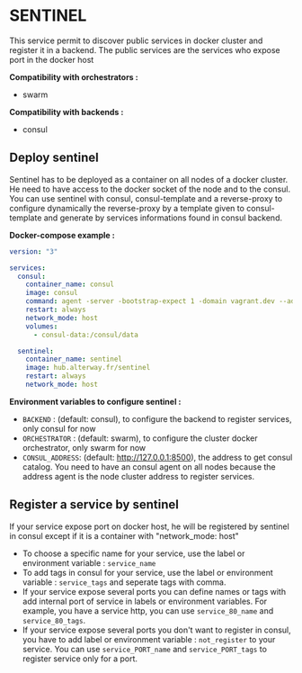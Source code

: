 # SENTINEL

This service permit to discover public services in docker cluster and register it in a backend. The public services are the services who expose port in the docker host

**Compatibility with orchestrators :**
* swarm

**Compatibility with backends :**
* consul

## Deploy sentinel

Sentinel has to be deployed as a container on all nodes of a docker cluster.
He need to have access to the docker socket of the node and to the consul. You can use sentinel with consul, consul-template and a reverse-proxy to configure dynamically the reverse-proxy by a template given to consul-template and generate by services informations found in consul backend.

**Docker-compose example :**
```yaml
version: "3"

services:
  consul:
    container_name: consul
    image: consul
    command: agent -server -bootstrap-expect 1 -domain vagrant.dev --advertise 192.168.50.4 -node=node1 -datacenter cluster --client=0.0.0.0 -recursor 8.8.8.8 -ui
    restart: always
    network_mode: host
    volumes:
      - consul-data:/consul/data

  sentinel:
    container_name: sentinel
    image: hub.alterway.fr/sentinel
    restart: always
    network_mode: host
```

**Environment variables to configure sentinel :**
* `BACKEND` : (default: consul), to configure the backend to register services, only consul for now
* `ORCHESTRATOR` : (default: swarm), to configure the cluster docker orchestrator, only swarm for now
* `CONSUL_ADDRESS`: (default: http://127.0.0.1:8500), the address to get consul catalog. You need to have an consul agent on all nodes because the address agent is the node cluster address to register services.   

## Register a service by sentinel
If your service expose port on docker host, he will be registered by sentinel in consul except if it is a container with "network_mode: host"

* To choose a specific name for your service, use the label or environment variable :
`service_name`
* To add tags in consul for your service, use the label or environment variable : `service_tags` and seperate tags with comma.
* If your service expose several ports you can define names or tags with add internal port of service in labels or environment variables. For example, you have a service http, you can use `service_80_name` and `service_80_tags`.
* If your service expose several ports you don't want to register in consul, you have to add label or environment variable : `not_register` to your service. You can use `service_PORT_name` and `service_PORT_tags` to register service only for a port.
